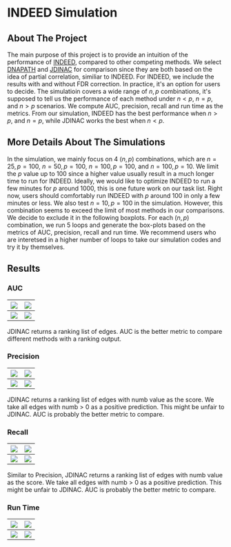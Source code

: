 # INDEED Simulation
## About The Project
The main purpose of this project is to provide an intuition of the performance of [INDEED](https://github.com/ressomlab/INDEED), compared to other competing methods. We select [DNAPATH](https://cran.r-project.org/web/packages/dnapath/index.html) and [JDINAC](https://github.com/jijiadong/JDINAC) for comparison since they are both based on the idea of partial correlation, similiar to INDEED. For INDEED, we include the results with and without FDR correction. In practice, it's an option for users to decide. The simulatioin covers a wide range of $n, p$ combinations, it's supposed to tell us the performance of each method under $n < p$, $n = p$, and $n > p$ scenarios. We compute AUC, precision, recall and run time as the metrics. From our simulation, INDEED has the best performance when $n > p$, and $n = p$, while JDINAC works the best when $n < p$.

## More Details About The Simulations
In the simulation, we mainly focus on $4$ $(n, p)$ combinations, which are $n = 25, p = 100$, $n = 50, p = 100$, $n = 100, p = 100$, and $n = 100, p = 10$. We limit the $p$ value up to $100$ since a higher value usually result in a much longer time to run for INDEED. Ideally, we would like to optimize INDEED to run a few minutes for $p$ around $1000$, this is one future work on our task list. Right now, users should comfortably run INDEED with $p$ around $100$ in only a few minutes or less. We also test $n = 10, p = 100$ in the simulation. However, this combination seems to exceed the limit of most methods in our comparisons. We decide to exclude it in the following boxplots. For each $(n, p)$ combination, we run $5$ loops and generate the box-plots based on the metrics of AUC, precision, recall and run time. We recommend users who are interetsed in a higher number of loops to take our simulation codes and try it by themselves. 

## Results
### AUC
|![](Simulation/n\=25\,p\=100/auc.png)|![](Simulation/n\=50\,p\=100/auc.png)|
| -------------- | -------------- |
|![](Simulation/n\=100\,p\=100/auc.png)|![](Simulation/n\=100\,p\=10/auc.png)|

JDINAC returns a ranking list of edges. AUC is the better metric to compare different methods with a ranking output.

### Precision
|![](Simulation/n\=25\,p\=100/precision.png)|![](Simulation/n\=50\,p\=100/precision.png)|
| -------------- | -------------- |
|![](Simulation/n\=100\,p\=100/precision.png)|![](Simulation/n\=100\,p\=10/precision.png)|

JDINAC returns a ranking list of edges with numb value as the score. We take all edges with numb > 0 as a positive prediction. This might be unfair to JDINAC. AUC is probably the better metric to compare.

### Recall
|![](Simulation/n\=25\,p\=100/recall.png)|![](Simulation/n\=50\,p\=100/recall.png)|
| -------------- | -------------- |
|![](Simulation/n\=100\,p\=100/recall.png)|![](Simulation/n\=100\,p\=10/recall.png)|

Similar to Precision, JDINAC returns a ranking list of edges with numb value as the score. We take all edges with numb > 0 as a positive prediction. This might be unfair to JDINAC. AUC is probably the better metric to compare.

### Run Time
|![](Simulation/n\=25\,p\=100/runtime.png)|![](Simulation/n\=50\,p\=100/runtime.png)|
| -------------- | -------------- |
|![](Simulation/n\=100\,p\=100/runtime.png)|![](Simulation/n\=100\,p\=10/runtime.png)|